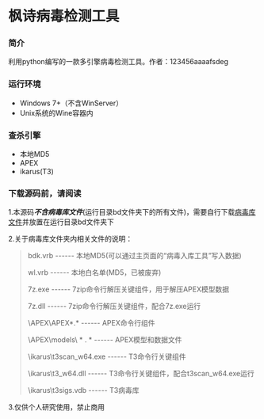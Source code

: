 # 枫诗病毒检测工具

### 简介
利用python编写的一款多引擎病毒检测工具。作者：123456aaaafsdeg

### 运行环境
* Windows 7+（不含WinServer）
* Unix系统的Wine容器内

### 查杀引擎
* 本地MD5
* APEX
* ikarus(T3)

### 下载源码前，请阅读
1.本源码***不含病毒库文件***(运行目录bd文件夹下的所有文件)，需要自行下载[病毒库文件](https://1drv.ms/u/c/f105d5724551bcf4/EWroj3-d20xLs3AlY4i3GF4BpPfV9WTtJERW2K1ipNXl7w?e=8v9dmi)并放置在运行目录bd文件夹下

2.关于病毒库文件夹内相关文件的说明：
> bdk.vrb                   ------     本地MD5(可以通过主页面的“病毒入库工具”写入数据)
> 
> wl.vrb                    ------     本地白名单(MD5，已被废弃)
> 
> 7z.exe                    ------     7zip命令行解压关键组件，用于解压APEX模型数据
> 
> 7z.dll                    ------     7zip命令行解压关键组件，配合7z.exe运行
> 
> \APEX\APEX*.*             ------     APEX命令行组件
> 
> \APEX\models\ * . *          ------     APEX模型和数据文件
> 
> \ikarus\t3scan_w64.exe    ------     T3命令行关键组件
> 
> \ikarus\t3_w64.dll        ------     T3命令行关键组件，配合t3scan_w64.exe运行
> 
> \ikarus\t3sigs.vdb        ------     T3病毒库

3.仅供个人研究使用，禁止商用
